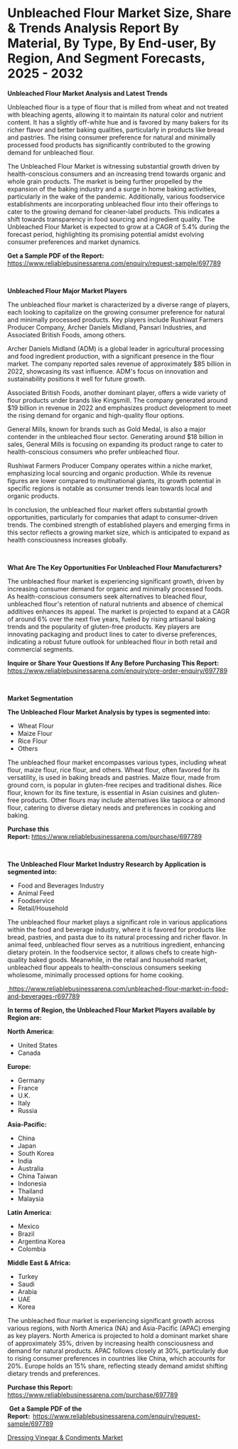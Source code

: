 <p><h1>Unbleached Flour Market Size, Share & Trends Analysis Report By Material, By Type, By End-user, By Region, And Segment Forecasts, 2025 - 2032</h1></p><p><strong>Unbleached Flour Market Analysis and Latest Trends</strong></p>
<p><p>Unbleached flour is a type of flour that is milled from wheat and not treated with bleaching agents, allowing it to maintain its natural color and nutrient content. It has a slightly off-white hue and is favored by many bakers for its richer flavor and better baking qualities, particularly in products like bread and pastries. The rising consumer preference for natural and minimally processed food products has significantly contributed to the growing demand for unbleached flour.</p><p>The Unbleached Flour Market is witnessing substantial growth driven by health-conscious consumers and an increasing trend towards organic and whole grain products. The market is being further propelled by the expansion of the baking industry and a surge in home baking activities, particularly in the wake of the pandemic. Additionally, various foodservice establishments are incorporating unbleached flour into their offerings to cater to the growing demand for cleaner-label products. This indicates a shift towards transparency in food sourcing and ingredient quality. The Unbleached Flour Market is expected to grow at a CAGR of 5.4% during the forecast period, highlighting its promising potential amidst evolving consumer preferences and market dynamics.</p></p>
<p><strong>Get a Sample PDF of the Report:&nbsp;</strong> <a href="https://www.reliablebusinessarena.com/enquiry/request-sample/697789?utm_campaign=2469&utm_medium=2&utm_source=Github&utm_content=ia&utm_term=14022025&utm_id=unbleached-flour">https://www.reliablebusinessarena.com/enquiry/request-sample/697789</a></p>
<p>&nbsp;</p>
<p><strong>Unbleached Flour Major Market Players</strong></p>
<p><p>The unbleached flour market is characterized by a diverse range of players, each looking to capitalize on the growing consumer preference for natural and minimally processed products. Key players include Rushiwat Farmers Producer Company, Archer Daniels Midland, Pansari Industries, and Associated British Foods, among others.</p><p>Archer Daniels Midland (ADM) is a global leader in agricultural processing and food ingredient production, with a significant presence in the flour market. The company reported sales revenue of approximately $85 billion in 2022, showcasing its vast influence. ADM's focus on innovation and sustainability positions it well for future growth.</p><p>Associated British Foods, another dominant player, offers a wide variety of flour products under brands like Kingsmill. The company generated around $19 billion in revenue in 2022 and emphasizes product development to meet the rising demand for organic and high-quality flour options.</p><p>General Mills, known for brands such as Gold Medal, is also a major contender in the unbleached flour sector. Generating around $18 billion in sales, General Mills is focusing on expanding its product range to cater to health-conscious consumers who prefer unbleached flour.</p><p>Rushiwat Farmers Producer Company operates within a niche market, emphasizing local sourcing and organic production. While its revenue figures are lower compared to multinational giants, its growth potential in specific regions is notable as consumer trends lean towards local and organic products.</p><p>In conclusion, the unbleached flour market offers substantial growth opportunities, particularly for companies that adapt to consumer-driven trends. The combined strength of established players and emerging firms in this sector reflects a growing market size, which is anticipated to expand as health consciousness increases globally.</p></p>
<p>&nbsp;</p>
<p><strong>What Are The Key Opportunities For Unbleached Flour Manufacturers?</strong></p>
<p><p>The unbleached flour market is experiencing significant growth, driven by increasing consumer demand for organic and minimally processed foods. As health-conscious consumers seek alternatives to bleached flour, unbleached flour's retention of natural nutrients and absence of chemical additives enhances its appeal. The market is projected to expand at a CAGR of around 6% over the next five years, fueled by rising artisanal baking trends and the popularity of gluten-free products. Key players are innovating packaging and product lines to cater to diverse preferences, indicating a robust future outlook for unbleached flour in both retail and commercial segments.</p></p>
<p><strong>Inquire or Share Your Questions If Any Before Purchasing This Report:</strong> <a href="https://www.reliablebusinessarena.com/enquiry/pre-order-enquiry/697789?utm_campaign=2469&utm_medium=2&utm_source=Github&utm_content=ia&utm_term=14022025&utm_id=unbleached-flour">https://www.reliablebusinessarena.com/enquiry/pre-order-enquiry/697789</a></p>
<p>&nbsp;</p>
<p><strong>Market Segmentation</strong></p>
<p><strong>The Unbleached Flour Market Analysis by types is segmented into:</strong></p>
<p><ul><li>Wheat Flour</li><li>Maize Flour</li><li>Rice Flour</li><li>Others</li></ul></p>
<p><p>The unbleached flour market encompasses various types, including wheat flour, maize flour, rice flour, and others. Wheat flour, often favored for its versatility, is used in baking breads and pastries. Maize flour, made from ground corn, is popular in gluten-free recipes and traditional dishes. Rice flour, known for its fine texture, is essential in Asian cuisines and gluten-free products. Other flours may include alternatives like tapioca or almond flour, catering to diverse dietary needs and preferences in cooking and baking.</p></p>
<p><strong>Purchase this Report:&nbsp;</strong><a href="https://www.reliablebusinessarena.com/purchase/697789?utm_campaign=2469&utm_medium=2&utm_source=Github&utm_content=ia&utm_term=14022025&utm_id=unbleached-flour">https://www.reliablebusinessarena.com/purchase/697789</a></p>
<p>&nbsp;</p>
<p><strong>The Unbleached Flour Market Industry Research by Application is segmented into:</strong></p>
<p><ul><li>Food and Beverages Industry</li><li>Animal Feed</li><li>Foodservice</li><li>Retail/Household</li></ul></p>
<p><p>The unbleached flour market plays a significant role in various applications within the food and beverage industry, where it is favored for products like bread, pastries, and pasta due to its natural processing and richer flavor. In animal feed, unbleached flour serves as a nutritious ingredient, enhancing dietary protein. In the foodservice sector, it allows chefs to create high-quality baked goods. Meanwhile, in the retail and household market, unbleached flour appeals to health-conscious consumers seeking wholesome, minimally processed options for home cooking.</p></p>
<p><a href="https://www.reliablebusinessarena.com/unbleached-flour-market-in-food-and-beverages-r697789?utm_campaign=2469&utm_medium=2&utm_source=Github&utm_content=ia&utm_term=14022025&utm_id=unbleached-flour">&nbsp;https://www.reliablebusinessarena.com/unbleached-flour-market-in-food-and-beverages-r697789</a></p>
<p><strong>In terms of Region, the Unbleached Flour Market Players available by Region are:</strong></p>
<p>
    <p> <strong> North America: </strong>
        <ul>
            <li>United States</li>
            <li>Canada</li>
        </ul>
        </p> 
    <p> <strong> Europe: </strong>
        <ul>
            <li>Germany</li>
            <li>France</li>
            <li>U.K.</li>
            <li>Italy</li>
            <li>Russia</li>
        </ul>
        </p> 
    <p> <strong> Asia-Pacific: </strong>
        <ul>
            <li>China</li>
            <li>Japan</li>
            <li>South Korea</li>
            <li>India</li>
            <li>Australia</li>
            <li>China Taiwan</li>
            <li>Indonesia</li>
            <li>Thailand</li>
            <li>Malaysia</li>
        </ul>
        </p> 
    <p> <strong> Latin America: </strong>
        <ul>
            <li>Mexico</li>
            <li>Brazil</li>
            <li>Argentina Korea</li>
            <li>Colombia</li>
        </ul>
        </p> 
    <p> <strong> Middle East & Africa: </strong>
        <ul>
            <li>Turkey</li>
            <li>Saudi</li>
            <li>Arabia</li>
            <li>UAE</li>
            <li>Korea</li>
        </ul>
    </p>
    </p>
<p><p>The unbleached flour market is experiencing significant growth across various regions, with North America (NA) and Asia-Pacific (APAC) emerging as key players. North America is projected to hold a dominant market share of approximately 35%, driven by increasing health consciousness and demand for natural products. APAC follows closely at 30%, particularly due to rising consumer preferences in countries like China, which accounts for 20%. Europe holds an 15% share, reflecting steady demand amidst shifting dietary trends and preferences.</p></p>
<p><strong>Purchase this Report: </strong><a href="https://www.reliablebusinessarena.com/purchase/697789?utm_campaign=2469&utm_medium=2&utm_source=Github&utm_content=ia&utm_term=14022025&utm_id=unbleached-flour">https://www.reliablebusinessarena.com/purchase/697789</a></p>
<p>&nbsp;<strong>Get a Sample PDF of the Report:&nbsp;&nbsp;</strong><a href="https://www.reliablebusinessarena.com/enquiry/request-sample/697789?utm_campaign=2469&utm_medium=2&utm_source=Github&utm_content=ia&utm_term=14022025&utm_id=unbleached-flour">https://www.reliablebusinessarena.com/enquiry/request-sample/697789</a></p>
<p><strong></strong></p>
<p><p><a href="https://github.com/rabiumofer/Market-Research-Report-List-1/blob/main/dressing-vinegar-condiments-market.md?utm_campaign=2469&utm_medium=2&utm_source=Github&utm_content=ia&utm_term=14022025&utm_id=unbleached-flour">Dressing Vinegar & Condiments Market</a></p></p>